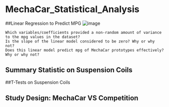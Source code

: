 # MechaCar_Statistical_Analysis


##Linear Regression to Predict MPG
![image](https://user-images.githubusercontent.com/100727593/174487867-7b607e22-25cf-404e-8cac-154de59f837f.png)

    Which variables/coefficients provided a non-random amount of variance to the mpg values in the dataset?
    Is the slope of the linear model considered to be zero? Why or why not?
    Does this linear model predict mpg of MechaCar prototypes effectively? Why or why not?
## Summary Statistic on Suspension Coils

##T-Tests on Suspension Coils

## Study Design: MechaCar VS Competition
